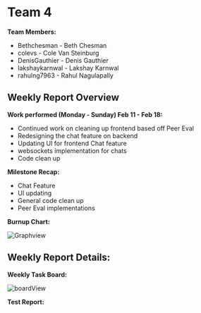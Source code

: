 # Team 4
**Team Members:**
* Bethchesman - Beth Chesman
* colevs - Cole Van Steinburg
* DenisGauthier - Denis Gauthier
* lakshaykarnwal - Lakshay Karnwal
* rahulng7963 - Rahul Nagulapally

## Weekly Report Overview
**Work performed (Monday - Sunday) Feb 11 - Feb 18:**
* Continued work on cleaning up frontend based off Peer Eval
* Redesigning the chat feature on backend
* Updating UI for frontend Chat feature
* websockets implementation for chats
* Code clean up

**Milestone Recap:** 
* Chat Feature
* UI updating
* General code clean up
* Peer Eval implementations 

**Burnup Chart:**

![Graphview](https://github.com/COSC-499-W2023/year-long-project-team-4/assets/52676747/8ad14407-40e6-4c71-9741-5cf682f3deca)


## Weekly Report Details:

**Weekly Task Board:**

![boardView](https://github.com/COSC-499-W2023/year-long-project-team-4/assets/52676747/5692ebae-17b9-4f1c-8416-82ad908af858)

**Test Report:**








